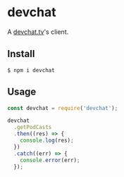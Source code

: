 # devchat

A [devchat.tv](https://devchat.tv/)'s client.

## Install
```
$ npm i devchat
```

## Usage
```javascript
const devchat = require('devchat');

devchat
  .getPodCasts
  .then((res) => {
    console.log(res);
  })
  .catch((err) => {
    console.error(err);
  });
```

